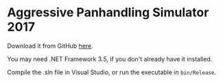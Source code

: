 Aggressive Panhandling Simulator 2017
=====================================

Download it from GitHub [here](https://github.com/wbv/AggressivePanhandlingSimulator2017/raw/master/aps2017/bin/Release/AggressivePanhandlingSimulator2017.exe).

You may need .NET Framework 3.5, if you don't already have it installed.

Compile the .sln file in Visual Studio, or run the executable in `bin/Release`.
